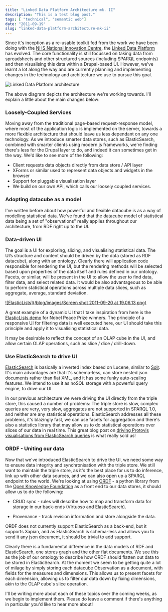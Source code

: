 ```yaml
---
title: "Linked Data Platform Architecture mk. II"
description: "This is a test blog post."
tags: [ "technical", "semantic web"]
date: "2011-09-19"
slug: "linked-data-platform-architecture-mk-ii"
---
```


Since it's inception as a re-usable toolkit fed from the work we have been doing with the [NHS National Innovation Centre](http://www.nic.nhs.uk/), the [Linked Data Platform](http://atchai.com/portfolio/linked-data-platform) has evolved.  The core functionality is still focussed on taking data from spreadsheets and other structured sources (including SPARQL endpoints) and then visualising this data within a Drupal-based UI.  However, we've learnt a lot along the way and are currently planning and implementing changes in the technology and architecture we use to pursue this goal.

![Linked Data Platform architecture](/blog/images/dataShuttletechstackdiagram_1.png)

The above diagram depicts the architecture we're working towards.  I'll explain a little about the main changes below:

### Loosely-Coupled Services
Moving away from the traditional page-based request-response model, where most of the application logic is implemented on the server, towards a more flexible architecture that should leave us less dependant on any one technology.  As we introduce smarter data stores, such as ElasticSearch, combined with smarter clients using modern js frameworks, we're finding there's less for the Drupal layer to do, and indeed it can sometimes get in the way.  We'd like to see more of the following:

- Client requests data objects directly from data store / API layer
- XForms or similar used to represent data objects and widgets in the browser
- Support for pluggable visualisation layer
- We build on our own API, which calls our loosely coupled services.

### Adopting datacube as a model
I've written before about how powerful and flexible datacube is as a way of modelling statistical data.  We've found that the datacube model of statistical data being a set of "observations" really applies throughout our architecture, from RDF right up to the UI.


### Data-driven UI
The goal is a UI for exploring, slicing, and visualising statistical data.  The UI’s structure and content should be driven by the data (stored as RDF datacube), along with an ontology.  Clearly there will application code responsible for rendering the UI, but the rendering methods will be selected based upon properties of the data itself and rules defined in our ontology.  Facets, or similar, will be present in the UI to allow the user to find data, filter data, and select related data.  It would be also advantageous to be able to perform statistical operations across multiple data slices, such as aggregate, average, standard deviation.

[ ![ElasticLists](/blog/images/Screen shot 2011-09-20 at 19.06.13.png) ](http://well-formed-data.net/experiments/elastic_lists/)


A great example of a dynamic UI that I take inspiration from here is the [ElasticLists demo](http://well-formed-data.net/experiments/elastic_lists/) for Nobel Peace Prize winners.  The principle of a responsive UI for filtering data is well executed here, our UI should take this principle and apply it to visualising statistical data.

It may be desirable to reflect the concept of an OLAP cube in the UI, and allow certain OLAP operations, such as  slice / dice / drill-down.



### Use ElasticSearch to drive UI
[ElasticSearch](http://www.elasticsearch.org/) is basically a inverted index based on Lucene, similar to [Solr](http://lucene.apache.org/solr/).  It's main advantages are that it's schema-less, can store nested json documents rather than flat XML, and it has some funky auto-scaling features. We intend to use it as noSQL storage with a powerful query engine, to drive our UI. 

In our previous architecture we were driving the UI directly from the triple store, this caused a number of problems:  The triple store is slow, complex queries are very, very slow, aggregates are not supported in SPARQL 1.0, and neither are any statistical operations.  ElasticSearch addresses all these problems, it's blazingly fast, we can use facets for aggregation and there's also a statistics library that may allow us to do statistical operations over slices of our data in real time.  This great blog post on [driving Protovis visualisations from ElasticSearch queries](http://www.elasticsearch.org/blog/2011/05/13/data-visualization-with-elasticsearch-and-protovis.html) is what really sold us!



### ORDF - Uniting our data

Now that we've introduced ElasticSearch to drive the UI, we need some way to ensure data integrity and synchronisation with the triple store.  We still want to maintain the triple store, as it's the best place for us to do inference, link up with other data sources, and we can also open up a SPARQL endpoint to the world.  We're looking at using [ORDF](http://ordf.org/) - a python library from the [Open Knowledge Foundation](http://okfn.org) as a front end to our data stores, it should allow us to do the following:

- CRUD sync - rules will describe how to map and transform data for storage in our back-ends (Virtuoso and ElasticSearch).

- Provenance - track revision information and store alongside the data.

ORDF does not currently support ElasticSearch as a back-end, but it supports Xapian, and as ElasticSearch is schema-less and allows you to send it any json document, it should be trivial to add support.

Clearly there is a fundamental difference in the data models of RDF and ElasticSearch, one stores graph and the other flat documents.  We see this as the job of our ontology to describe how ORDF should flatten out data to be stored in ElasticSearch.  At the moment we seem to be getting quite a lot of milage by simply storing each datacube Observation as a document, with fields for the measures and dimensions.  This allows us to present facets for each dimension, allowing us to filter our data down by fixing dimensions, akin to the OLAP cube's slice operation.

I'll be writing more about each of these topics over the coming weeks, as we begin to implement them.  Please do leave a comment if there's anything in particular you'd like to hear more about!
